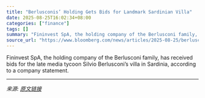 ```yaml
---
title: "Berlusconis’ Holding Gets Bids for Landmark Sardinian Villa"
date: 2025-08-25T16:02:34+08:00
categories: ["finance"]
tags: []
summary: "Fininvest SpA, the holding company of the Berlusconi family, has received bids for the late media tycoon Silvio Berlusconi’s villa in Sardinia, according to a company statement."
source_url: "https://www.bloomberg.com/news/articles/2025-08-25/berlusconi-family-holding-gets-bid-for-landmark-sardinian-villa"
---
```


Fininvest SpA, the holding company of the Berlusconi family, has received bids for the late media tycoon Silvio Berlusconi’s villa in Sardinia, according to a company statement.

---

*来源: [原文链接](https://www.bloomberg.com/news/articles/2025-08-25/berlusconi-family-holding-gets-bid-for-landmark-sardinian-villa)*
